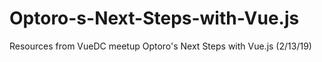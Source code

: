 # Optoro-s-Next-Steps-with-Vue.js
Resources from VueDC meetup Optoro's Next Steps with Vue.js (2/13/19)
